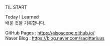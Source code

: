 TIL START

Today I Learned<br>
배운 것을 기록합니다.

GitHub Pages : https://alsoscope.github.io/<br>
Naver Blog : https://blog.naver.com/sagittariuus

